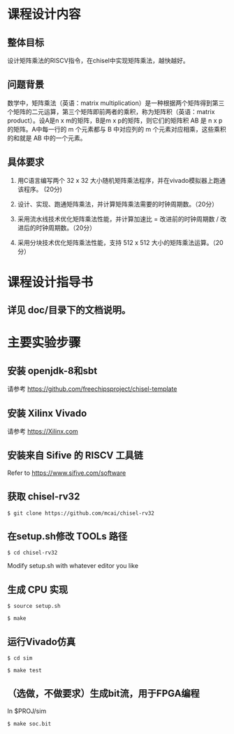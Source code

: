 # 课程设计内容

## 整体目标

设计矩阵乘法的RISCV指令，在chisel中实现矩阵乘法，越快越好。

## 问题背景

数学中，矩阵乘法（英语：matrix multiplication）是一种根据两个矩阵得到第三个矩阵的二元运算，第三个矩阵即前两者的乘积，称为矩阵积（英语：matrix product）。设A是n x m的矩阵，B是m x p的矩阵，则它们的矩阵积 AB 是 n x p 的矩阵。A中每一行的 m 个元素都与 B 中对应列的 m 个元素对应相乘，这些乘积的和就是 AB 中的一个元素。

## 具体要求

1.	用C语言编写两个 32 x 32 大小随机矩阵乘法程序，并在vivado模拟器上跑通该程序。 (20分)

2.	设计、实现、跑通矩阵乘法，并计算矩阵乘法需要的时钟周期数。（20分）

3.	采用流水线技术优化矩阵乘法性能，并计算加速比 = 改进前的时钟周期数 / 改进后的时钟周期数。（20分）

4.	采用分块技术优化矩阵乘法性能，支持 512 x 512 大小的矩阵乘法运算。（20分）

# 课程设计指导书

## 详见 doc/目录下的文档说明。

# 主要实验步骤

## 安装 openjdk-8和sbt

请参考 https://github.com/freechipsproject/chisel-template

## 安装 Xilinx Vivado

请参考 https://Xilinx.com

## 安装来自 Sifive 的 RISCV 工具链

Refer to https://www.sifive.com/software

## 获取 chisel-rv32

`$ git clone https://github.com/mcai/chisel-rv32`

## 在setup.sh修改 TOOLs 路径

`$ cd chisel-rv32`

Modify setup.sh with whatever editor you like

## 生成 CPU 实现

`$ source setup.sh`

`$ make`

## 运行Vivado仿真

`$ cd sim`

`$ make test`

## （选做，不做要求）生成bit流，用于FPGA编程

In $PROJ/sim

`$ make soc.bit`

